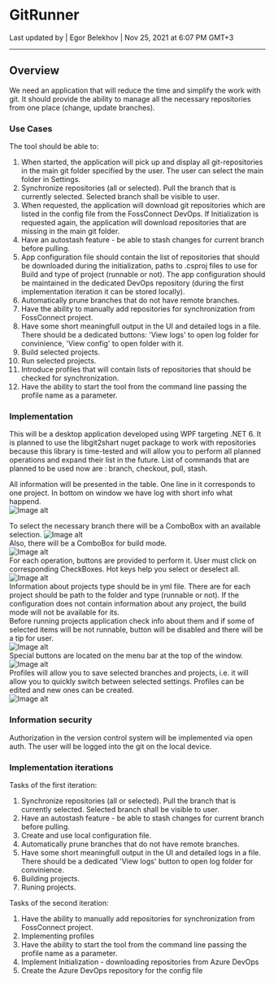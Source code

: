 # GitRunner
Last updated by | Egor Belekhov | Nov 25, 2021 at 6:07 PM GMT+3
***

## Overview

We need an application that will reduce the time and simplify the work with git. It should provide the ability to manage all the necessary repositories from one place (change, update branches).

### Use Cases

The tool should be able to:

1. When started, the application will pick up and display all git-repositories in the main git folder specified by the user. The user can select the main folder in Settings.
2. Synchronize repositories (all or selected). Pull the branch that is currently selected. Selected branch shall be visible to user.
3. When requested, the application will download git repositories which are listed in the config file from the FossConnect DevOps.
If Initialization is requested again, the application will download repositories that are missing in the main git folder.
4. Have an autostash feature - be able to stash changes for current branch before pulling.
5. App configuration file should contain the list of repositories that should be downloaded during the initialization, paths to .csproj files to use for Build and type of project (runnable or not). The app configuration should be maintained in the dedicated DevOps repository (during the first implementation iteration it can be stored locally).
6. Automatically prune branches that do not have remote branches.
7. Have the ability to manually add repositories for synchronization from FossConnect project.
8. Have some short meaningfull output in the UI and detailed logs in a file. There should be a dedicated buttons: 'View logs' to open log folder for convinience, 'View config' to open folder with it.
9. Build selected projects.
10. Run selected projects.
11. Introduce profiles that will contain lists of repositories that should be checked for synchronization.
12. Have the ability to start the tool from the command line passing the profile name as a parameter.

### Implementation

This will be a desktop application developed using WPF targeting .NET 6. It is planned to use the libgit2shart nuget package to work with repositories because this library is time-tested and will allow you to perform all planned operations and expand their list in the future. List of commands that are planned to be used now are : branch, checkout, pull, stash.

All information will be presented in the table. One line in it corresponds to one project. In bottom on window we have log with short info what happend.  <br />
![Image alt](https://github.com/BelehovEgor/FossHelperUI/raw/design/Images/mainwindow-f2.png) <br />

To select the necessary branch there will be a ComboBox with an available selection. 
![Image alt](https://github.com/BelehovEgor/FossHelperUI/raw/design/Images/branchselecting-f2.png) <br />
Also, there will be a ComboBox for build mode. <br />
![Image alt](https://github.com/BelehovEgor/FossHelperUI/raw/design/Images/buildmode-f2.png) <br />
For each operation, buttons are provided to perform it. User must click on corresponding CheckBoxes. Hot keys help you select or deselect all. <br />
![Image alt](https://github.com/BelehovEgor/FossHelperUI/raw/design/Images/edit-f2.png) <br />
Information about projects type should be in yml file. There are for each project should be path to the folder and type (runnable or not). If the configuration does not contain information about any project, the build mode will not be available for its. <br />
Before running projects application check info about them and if some of selected items will be not runnable, button will be disabled and there will be a tip for user. <br />
![Image alt](https://github.com/BelehovEgor/FossHelperUI/raw/design/Images/runerror-f2.png) <br />
Special buttons are located on the menu bar at the top of the window. <br />
![Image alt](https://github.com/BelehovEgor/FossHelperUI/raw/design/Images/settings-f2.png) <br />
Profiles will allow you to save selected branches and projects, i.e. it will allow you to quickly switch between selected settings. Profiles can be edited and new ones can be created. <br />
![Image alt](https://github.com/BelehovEgor/FossHelperUI/raw/design/Images/profiles-f2.png) <br />

### Information security

Authorization in the version control system will be implemented via open auth. The user will be logged into the git on the local device.

### Implementation iterations

Tasks of the first iteration:
1. Synchronize repositories (all or selected). Pull the branch that is currently selected. Selected branch shall be visible to user.
2. Have an autostash feature - be able to stash changes for current branch before pulling.
3. Create and use local configuration file.
4. Automatically prune branches that do not have remote branches.
5. Have some short meaningfull output in the UI and detailed logs in a file. There should be a dedicated 'View logs' button to open log folder for convinience.
6. Building projects.
7. Runing projects.

Tasks of the second iteration:
1. Have the ability to manually add repositories for synchronization from FossConnect project.
2. Implementing profiles
3. Have the ability to start the tool from the command line passing the profile name as a parameter.
4. Implement Initialization - downloading repositories from Azure DevOps
5. Create the Azure DevOps repository for the config file
